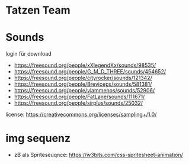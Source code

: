 # Tatzen Team 

# Sounds

login für download

- https://freesound.org/people/xXlegendXx/sounds/98535/
- https://freesound.org/people/G_M_D_THREE/sounds/454652/
- https://freesound.org/people/cityrocker/sounds/121342/
- https://freesound.org/people/Breviceps/sounds/581381/
- https://freesound.org/people/vlammenos/sounds/52906/
- https://freesound.org/people/FatLane/sounds/111671/
- https://freesound.org/people/sirplus/sounds/25032/

license: https://creativecommons.org/licenses/sampling+/1.0/

# img sequenz
- zB als Spriteseuqnce: https://w3bits.com/css-spritesheet-animation/
